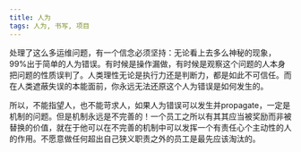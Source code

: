 ```yaml
---
title: 人为
tags: 人为, 书写, 项目
---
```



处理了这么多运维问题，有一个信念必须坚持：无论看上去多么神秘的现象，99%出于简单的人为错误。有时候是操作漏做，有时候是观察这个问题的人本身把问题的性质误判了。人类理性无论是执行力还是判断力，都是如此不可信任。而在人类遮蔽失误的本能面前，你永远无法还原这个人为错误是如何发生的。

所以，不能指望人，也不能苛求人，如果人为错误可以发生并propagate，一定是机制的问题。但是机制永远是不完善的！一个员工之所以有其其应当被奖励而非被替换的价值，就在于他可以在不完善的机制中可以发挥一个有责任心个主动性的人的作用。不愿意做任何超出自己狭义职责之外的员工是最先应该淘汰的。

